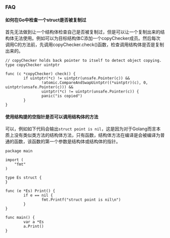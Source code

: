 ### FAQ

#### 如何在Go中检查一个struct是否被复制过

首先无法做到让一个结构体检查自己是否被复制过，但是可以让一个复制出来的结构体无法使用。例如可以为目标结构体C添加一个copyChecker成员。然后每次调用C的方法前，先调用copyChecker.check()函数，检查调用结构体是否是复制出来的。

```Golang
// copyChecker holds back pointer to itself to detect object copying.
type copyChecker uintptr

func (c *copyChecker) check() {
        if uintptr(*c) != uintptr(unsafe.Pointer(c)) &&
                !atomic.CompareAndSwapUintptr((*uintptr)(c), 0, uintptr(unsafe.Pointer(c))) &&
                uintptr(*c) != uintptr(unsafe.Pointer(c)) {
                panic("is copied")
        }
}
```

#### 使用结构提的空指针是否可以调用结构体的方法

可以，例如如下代码会输出`struct point is nil`，这是因为对于Golang而言本质上没有类似类方法的结构体方法，只有函数，结构体方法在编译是会被编译为普通的函数，该函数的第一个参数是结构体或结构体的指针。

```Golang
package main

import (
    "fmt"
)

type Es struct {
}

func (e *Es) Print() {
        if e == nil {
                fmt.Printf("struct point is nil\n")
        }
}

func main() {
        var a *Es
        a.Print()
}
```
